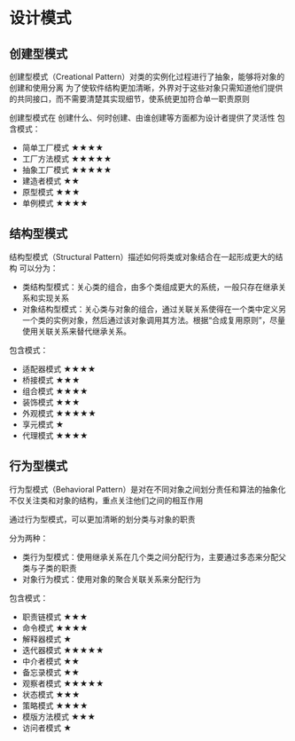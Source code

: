 # 设计模式

## 创建型模式
创建型模式（Creational Pattern）对类的实例化过程进行了抽象，能够将对象的创建和使用分离
为了使软件结构更加清晰，外界对于这些对象只需知道他们提供的共同接口，而不需要清楚其实现细节，使系统更加符合单一职责原则

创建型模式在 创建什么、何时创建、由谁创建等方面都为设计者提供了灵活性
包含模式：
- 简单工厂模式  ★★★★
- 工厂方法模式  ★★★★★
- 抽象工厂模式  ★★★★★
- 建造者模式  ★★
- 原型模式  ★★★
- 单例模式  ★★★★


## 结构型模式
结构型模式（Structural Pattern）描述如何将类或对象结合在一起形成更大的结构
可以分为： 
- 类结构型模式：关心类的组合，由多个类组成更大的系统，一般只存在继承关系和实现关系
- 对象结构型模式：关心类与对象的组合，通过关联关系使得在一个类中定义另一个类的实例对象，然后通过该对象调用其方法。根据“合成复用原则”，尽量使用关联关系来替代继承关系。

包含模式：
- 适配器模式  ★★★★
- 桥接模式  ★★★
- 组合模式  ★★★★
- 装饰模式  ★★★
- 外观模式  ★★★★★
- 享元模式  ★
- 代理模式  ★★★★


## 行为型模式
行为型模式（Behavioral Pattern）是对在不同对象之间划分责任和算法的抽象化
不仅关注类和对象的结构，重点关注他们之间的相互作用

通过行为型模式，可以更加清晰的划分类与对象的职责

分为两种：
- 类行为型模式：使用继承关系在几个类之间分配行为，主要通过多态来分配父类与子类的职责
- 对象行为模式：使用对象的聚合关联关系来分配行为

包含模式：
- 职责链模式  ★★★
- 命令模式  ★★★★
- 解释器模式  ★
- 迭代器模式  ★★★★★
- 中介者模式  ★★
- 备忘录模式  ★★
- 观察者模式  ★★★★★
- 状态模式  ★★★
- 策略模式  ★★★★
- 模版方法模式  ★★★
- 访问者模式  ★
